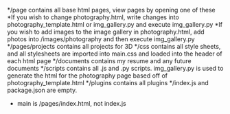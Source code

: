 */page contains all base html pages, view pages by opening one of these
  *If you wish to change photography.html, write changes into photography_template.html or img_gallery.py and execute img_gallery.py
  *If you wish to add images to the image gallery in photography.html, add photos into /images/photography and then execute img_gallery.py
*/pages/projects contains all projects for 3D
*/css contains all style sheets, and all stylesheets are imported into main.css and loaded into the header of each html page
*/documents contains my resume and any future documents
*/scripts contains all .js and .py scripts. img_gallery.py is used to generate the html for the photography page based off of photography_template.html
*/plugins contains all plugins
*/index.js and package.json are empty.
* main is /pages/index.html, not index.js
